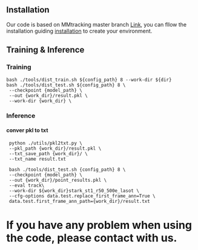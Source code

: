 
## Installation
Our code is based on MMtracking master branch [Link](https://github.com/open-mmlab/mmtracking), you can fllow the installation guiding [installation](https://github.com/open-mmlab/mmtracking/blob/master/docs/en/install.md) to create your environment.

## Training & Inference
### Training
    bash ./tools/dist_train.sh ${config_path} 8 --work-dir ${dir}
    bash ./tools/dist_test.sh ${config_path} 8 \
     --checkpoint {model_path} \
     --out {work_dir}/result.pkl \
     --work-dir {work_dir} \
 
### Inference
  #### conver pkl to txt
     python ./utils/pkl2txt.py \
     --pkl_path {work_dir}/result.pkl \
     --txt_save_path {work_dir}/ \
     --txt_name result.txt
  
     bash ./tools/dist_test.sh {config_path} 8 \
     --checkpoint {model_path} \
     --out {work_dir}/point_results.pkl \
     --eval track\
     --work-dir ${work_dir}stark_st1_r50_500e_lasot \
     --cfg-options data.test.replace_first_frame_ann=True \
     data.test.first_frame_ann_path={work_dir}/result.txt

# If you have any problem when using the code, please contact with us.
